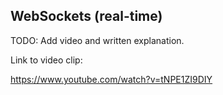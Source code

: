 ## WebSockets (real-time)

TODO: Add video and written explanation.

Link to video clip:

https://www.youtube.com/watch?v=tNPE1ZI9DIY
